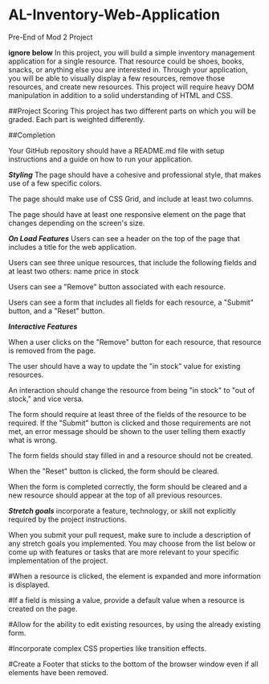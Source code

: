 # AL-Inventory-Web-Application
Pre-End of Mod 2 Project

**ignore below**
In this project, you will build a simple inventory management application for a single resource. That resource could be shoes, books, snacks, or anything else you are interested in. Through your application, you will be able to visually display a few resources, remove those resources, and create new resources. This project will require heavy DOM manipulation in addition to a solid understanding of HTML and CSS.

##Project Scoring
This project has two different parts on which you will be graded. Each part is weighted differently.



##Completion

Your GitHub repository should have a README.md file with setup instructions and a guide on how to run your application.

***Styling***
The page should have a cohesive and professional style, that makes use of a few specific colors.

The page should make use of CSS Grid, and include at least two columns.

The page should have at least one responsive element on the page that changes depending on the screen's size.

***On Load Features***
Users can see a header on the top of the page that includes a title for the web application.

Users can see three unique resources, that include the following fields and at least two others:
name
price
in stock

Users can see a "Remove" button associated with each resource.

Users can see a form that includes all fields for each resource, a "Submit" button, and a "Reset" button.

***Interactive Features***

When a user clicks on the "Remove" button for each resource, that resource is removed from the page.

The user should have a way to update the "in stock" value for existing resources. 

An interaction should change the resource from being "in stock" to "out of stock," and vice versa.

The form should require at least three of the fields of the resource to be required. 
If the "Submit" button is clicked and those requirements are not met, an error message should be shown to the user telling them exactly what is wrong. 

The form fields should stay filled in and a resource should not be created.

When the "Reset" button is clicked, the form should be cleared.

When the form is completed correctly, the form should be cleared and a new resource should appear at the top of all previous resources.



***Stretch goals***
incorporate a feature, technology, or skill not explicitly required by the project instructions.

When you submit your pull request, make sure to include a description of any stretch goals you implemented. You may choose from the list below or come up with features or tasks that are more relevant to your specific implementation of the project.

#When a resource is clicked, the element is expanded and more information is displayed.

#If a field is missing a value, provide a default value when a resource is created on the page.

#Allow for the ability to edit existing resources, by using the already existing form.

#Incorporate complex CSS properties like transition effects.

#Create a Footer that sticks to the bottom of the browser window even if all elements have been removed.